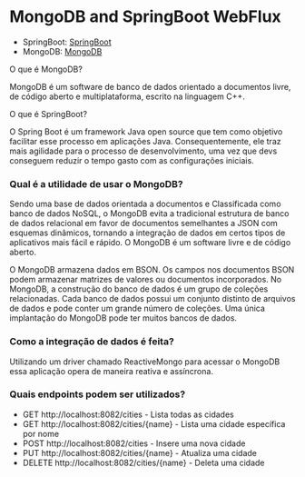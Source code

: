 # MongoDB and SpringBoot WebFlux

- SpringBoot: [SpringBoot](https://spring.io/projects/spring-boot)
- MongoDB: [MongoDB](https://www.mongodb.com/)

O que é MongoDB?

MongoDB é um software de banco de dados orientado a documentos livre, de código aberto e multiplataforma, escrito na linguagem C++.

O que é SpringBoot?

O Spring Boot é um framework Java open source que tem como objetivo facilitar esse processo em aplicações Java. Consequentemente, ele traz mais agilidade para o processo de desenvolvimento, uma vez que devs conseguem reduzir o tempo gasto com as configurações iniciais.

### Qual é a utilidade de usar o MongoDB?

Sendo uma base de dados orientada a documentos e Classificada como banco de dados NoSQL, o MongoDB evita a tradicional estrutura de banco de dados relacional em favor de documentos semelhantes a JSON com esquemas dinâmicos, tornando a integração de dados em certos tipos de aplicativos mais fácil e rápido. O MongoDB é um software livre e de código aberto.

O MongoDB armazena dados em BSON. Os campos nos documentos BSON podem armazenar matrizes de valores ou documentos incorporados. No MongoDB, a construção do banco de dados é um grupo de coleções relacionadas. Cada banco de dados possui um conjunto distinto de arquivos de dados e pode conter um grande número de coleções. Uma única implantação do MongoDB pode ter muitos bancos de dados.

### Como a integração de dados é feita?

Utilizando um driver chamado ReactiveMongo para acessar o MongoDB essa aplicação opera de maneira reativa e assíncrona.

### Quais endpoints podem ser utilizados?

- GET http://localhost:8082/cities - Lista todas as cidades
- GET http://localhost:8082/cities/{name} - Lista uma cidade específica por nome
- POST http://localhost:8082/cities - Insere uma nova cidade
- PUT http://localhost:8082/cities/{name} - Atualiza uma cidade
- DELETE http://localhost:8082/cities/{name} - Deleta uma cidade

[//]: # ( Path: src/main/java/com/example/demo/web/CityController.java)
